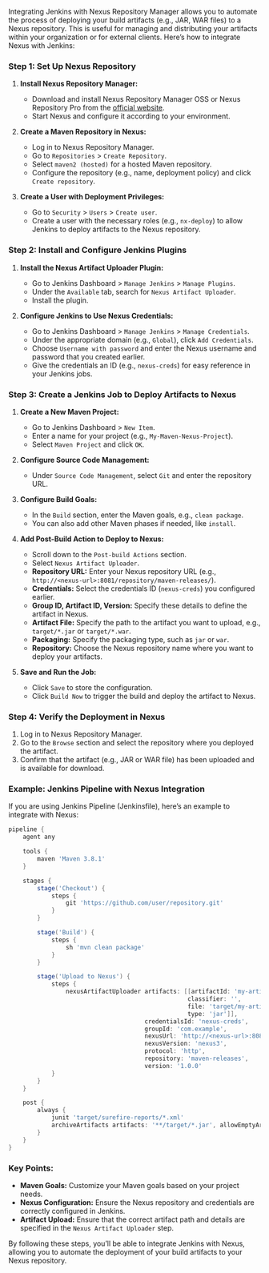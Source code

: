 Integrating Jenkins with Nexus Repository Manager allows you to automate the process of deploying your build artifacts (e.g., JAR, WAR files) to a Nexus repository. This is useful for managing and distributing your artifacts within your organization or for external clients. Here’s how to integrate Nexus with Jenkins:

### **Step 1: Set Up Nexus Repository**
1. **Install Nexus Repository Manager:**
   - Download and install Nexus Repository Manager OSS or Nexus Repository Pro from the [official website](https://www.sonatype.com/products/repository-oss).
   - Start Nexus and configure it according to your environment.

2. **Create a Maven Repository in Nexus:**
   - Log in to Nexus Repository Manager.
   - Go to `Repositories` > `Create Repository`.
   - Select `maven2 (hosted)` for a hosted Maven repository.
   - Configure the repository (e.g., name, deployment policy) and click `Create repository`.

3. **Create a User with Deployment Privileges:**
   - Go to `Security` > `Users` > `Create user`.
   - Create a user with the necessary roles (e.g., `nx-deploy`) to allow Jenkins to deploy artifacts to the Nexus repository.

### **Step 2: Install and Configure Jenkins Plugins**
1. **Install the Nexus Artifact Uploader Plugin:**
   - Go to Jenkins Dashboard > `Manage Jenkins` > `Manage Plugins`.
   - Under the `Available` tab, search for `Nexus Artifact Uploader`.
   - Install the plugin.

2. **Configure Jenkins to Use Nexus Credentials:**
   - Go to Jenkins Dashboard > `Manage Jenkins` > `Manage Credentials`.
   - Under the appropriate domain (e.g., `Global`), click `Add Credentials`.
   - Choose `Username with password` and enter the Nexus username and password that you created earlier.
   - Give the credentials an ID (e.g., `nexus-creds`) for easy reference in your Jenkins jobs.

### **Step 3: Create a Jenkins Job to Deploy Artifacts to Nexus**
1. **Create a New Maven Project:**
   - Go to Jenkins Dashboard > `New Item`.
   - Enter a name for your project (e.g., `My-Maven-Nexus-Project`).
   - Select `Maven Project` and click `OK`.

2. **Configure Source Code Management:**
   - Under `Source Code Management`, select `Git` and enter the repository URL.

3. **Configure Build Goals:**
   - In the `Build` section, enter the Maven goals, e.g., `clean package`.
   - You can also add other Maven phases if needed, like `install`.

4. **Add Post-Build Action to Deploy to Nexus:**
   - Scroll down to the `Post-build Actions` section.
   - Select `Nexus Artifact Uploader`.
   - **Repository URL:** Enter your Nexus repository URL (e.g., `http://<nexus-url>:8081/repository/maven-releases/`).
   - **Credentials:** Select the credentials ID (`nexus-creds`) you configured earlier.
   - **Group ID, Artifact ID, Version:** Specify these details to define the artifact in Nexus.
   - **Artifact File:** Specify the path to the artifact you want to upload, e.g., `target/*.jar` or `target/*.war`.
   - **Packaging:** Specify the packaging type, such as `jar` or `war`.
   - **Repository:** Choose the Nexus repository name where you want to deploy your artifacts.

5. **Save and Run the Job:**
   - Click `Save` to store the configuration.
   - Click `Build Now` to trigger the build and deploy the artifact to Nexus.

### **Step 4: Verify the Deployment in Nexus**
1. Log in to Nexus Repository Manager.
2. Go to the `Browse` section and select the repository where you deployed the artifact.
3. Confirm that the artifact (e.g., JAR or WAR file) has been uploaded and is available for download.

### **Example: Jenkins Pipeline with Nexus Integration**
If you are using Jenkins Pipeline (Jenkinsfile), here’s an example to integrate with Nexus:

```groovy
pipeline {
    agent any

    tools {
        maven 'Maven 3.8.1'
    }

    stages {
        stage('Checkout') {
            steps {
                git 'https://github.com/user/repository.git'
            }
        }

        stage('Build') {
            steps {
                sh 'mvn clean package'
            }
        }

        stage('Upload to Nexus') {
            steps {
                nexusArtifactUploader artifacts: [[artifactId: 'my-artifact-id',
                                                  classifier: '',
                                                  file: 'target/my-artifact.jar',
                                                  type: 'jar']],
                                      credentialsId: 'nexus-creds',
                                      groupId: 'com.example',
                                      nexusUrl: 'http://<nexus-url>:8081',
                                      nexusVersion: 'nexus3',
                                      protocol: 'http',
                                      repository: 'maven-releases',
                                      version: '1.0.0'
            }
        }
    }

    post {
        always {
            junit 'target/surefire-reports/*.xml'
            archiveArtifacts artifacts: '**/target/*.jar', allowEmptyArchive: true
        }
    }
}
```

### **Key Points:**
- **Maven Goals:** Customize your Maven goals based on your project needs.
- **Nexus Configuration:** Ensure the Nexus repository and credentials are correctly configured in Jenkins.
- **Artifact Upload:** Ensure that the correct artifact path and details are specified in the `Nexus Artifact Uploader` step.

By following these steps, you’ll be able to integrate Jenkins with Nexus, allowing you to automate the deployment of your build artifacts to your Nexus repository.
